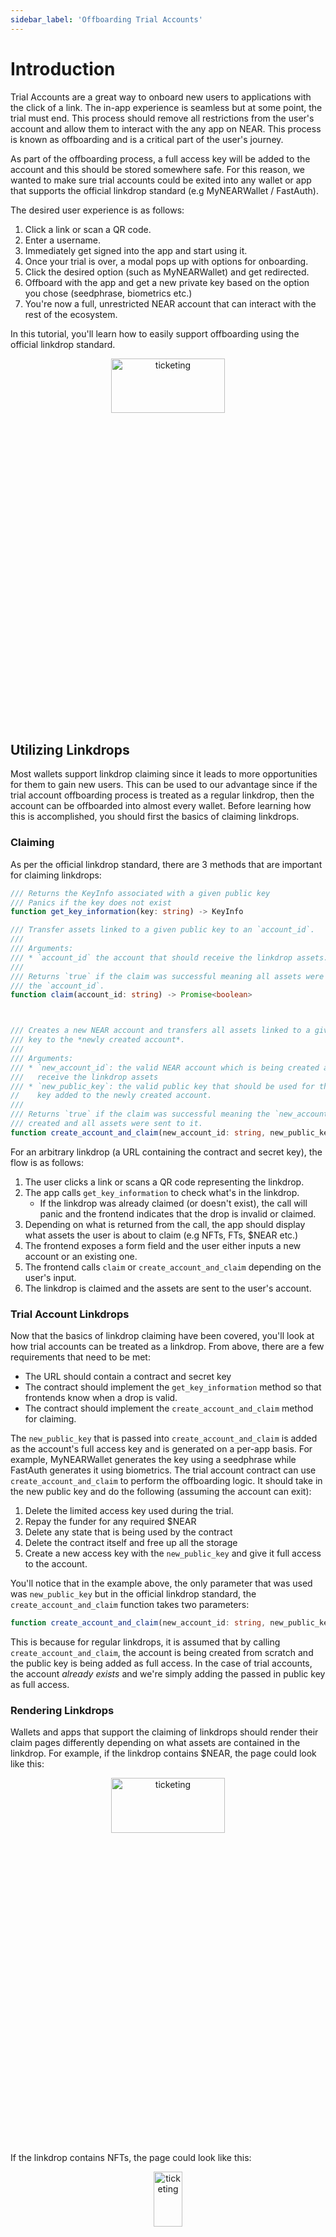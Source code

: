 ```yaml
---
sidebar_label: 'Offboarding Trial Accounts'
---
```

# Introduction

Trial Accounts are a great way to onboard new users to applications with the click of a link. The in-app experience is seamless but at some point, the trial must end. This process should remove all restrictions from the user's account and allow them to interact with the any app on NEAR. This process is known as offboarding and is a critical part of the user's journey.

As part of the offboarding process, a full access key will be added to the account and this should be stored somewhere safe. For this reason, we wanted to make sure trial accounts could be exited into any wallet or app that supports the official linkdrop standard (e.g MyNEARWallet / FastAuth).

The desired user experience is as follows:
1. Click a link or scan a QR code.
2. Enter a username.
3. Immediately get signed into the app and start using it.
4. Once your trial is over, a modal pops up with options for onboarding.
5. Click the desired option (such as MyNEARWallet) and get redirected.
6. Offboard with the app and get a new private key based on the option you chose (seedphrase, biometrics etc.)
7. You're now a full, unrestricted NEAR account that can interact with the rest of the ecosystem.

In this tutorial, you'll learn how to easily support offboarding using the official linkdrop standard.

<p align="center">
  <img src={require("/static/img/docs/trial-accounts/trial-over-guestbook.png").default} width="60%" height="15%" alt="ticketing"/>
</p>

## Utilizing Linkdrops

Most wallets support linkdrop claiming since it leads to more opportunities for them to gain new users. This can be used to our advantage since if the trial account offboarding process is treated as a regular linkdrop, then the account can be offboarded into almost every wallet. Before learning how this is accomplished, you should first the basics of claiming linkdrops.

### Claiming

As per the official linkdrop standard, there are 3 methods that are important for claiming linkdrops:

```ts
/// Returns the KeyInfo associated with a given public key
/// Panics if the key does not exist
function get_key_information(key: string) -> KeyInfo

/// Transfer assets linked to a given public key to an `account_id`.
///
/// Arguments:
/// * `account_id` the account that should receive the linkdrop assets.
///
/// Returns `true` if the claim was successful meaning all assets were sent to 
/// the `account_id`.
function claim(account_id: string) -> Promise<boolean>



/// Creates a new NEAR account and transfers all assets linked to a given public 
/// key to the *newly created account*.
/// 
/// Arguments:
/// * `new_account_id`: the valid NEAR account which is being created and should 
///   receive the linkdrop assets
/// * `new_public_key`: the valid public key that should be used for the access 
//    key added to the newly created account.     
///
/// Returns `true` if the claim was successful meaning the `new_account_id` was 
/// created and all assets were sent to it.
function create_account_and_claim(new_account_id: string, new_public_key: string) -> Promise<boolean>
```

For an arbitrary linkdrop (a URL containing the contract and secret key), the flow is as follows:
1. The user clicks a link or scans a QR code representing the linkdrop.
2. The app calls `get_key_information` to check what's in the linkdrop.
    - If the linkdrop was already claimed (or doesn't exist), the call will panic and the frontend indicates that the drop is invalid or claimed.
3. Depending on what is returned from the call, the app should display what assets the user is about to claim (e.g NFTs, FTs, $NEAR etc.)
4. The frontend exposes a form field and the user either inputs a new account or an existing one.
5. The frontend calls `claim` or `create_account_and_claim` depending on the user's input. 
6. The linkdrop is claimed and the assets are sent to the user's account.

### Trial Account Linkdrops

Now that the basics of linkdrop claiming have been covered, you'll look at how trial accounts can be treated as a linkdrop. From above, there are a few requirements that need to be met:
- The URL should contain a contract and secret key
- The contract should implement the `get_key_information` method so that frontends know when a drop is valid.
- The contract should implement the `create_account_and_claim` method for claiming.

The `new_public_key` that is passed into `create_account_and_claim` is added as the account's full access key and is generated on a per-app basis. For example, MyNEARWallet generates the key using a seedphrase while FastAuth generates it using biometrics. The trial account contract can use `create_account_and_claim` to perform the offboarding logic. It should take in the new public key and do the following (assuming the account can exit):
1. Delete the limited access key used during the trial.
2. Repay the funder for any required $NEAR
3. Delete any state that is being used by the contract
4. Delete the contract itself and free up all the storage
5. Create a new access key with the `new_public_key` and give it full access to the account.

You'll notice that in the example above, the only parameter that was used was `new_public_key` but in the official linkdrop standard, the `create_account_and_claim` function takes two parameters:

```ts
function create_account_and_claim(new_account_id: string, new_public_key: string)
```

This is because for regular linkdrops, it is assumed that by calling `create_account_and_claim`, the account is being created from scratch and the public key is being added as full access. In the case of trial accounts, the account *already exists* and we're simply adding the passed in public key as full access.

### Rendering Linkdrops

Wallets and apps that support the claiming of linkdrops should render their claim pages differently depending on what assets are contained in the linkdrop. For example, if the linkdrop contains $NEAR, the page could look like this:

<p align="center">
  <img src={require("/static/img/docs/trial-accounts/keypom-claim-near.png").default} width="60%" height="15%" alt="ticketing"/>
</p>

If the linkdrop contains NFTs, the page could look like this:

<p align="center">
  <img src={require("/static/img/docs/trial-accounts/keypom-claim-nft.png").default} width="30%" height="15%" alt="ticketing"/>
</p>

This is done using the `get_key_information` method and rendering the page depending on the result. In the official linkdrop standard, the return value is an object `KeyInfo` that looks as follows:

```ts
/// Information about a specific public key.
type KeyInfo = {
   /// How much Gas should be attached when the key is used to call `claim` or `create_account_and_claim`.
   /// It is up to the smart contract developer to calculate the required gas (which can be done either automatically on the contract or on the client-side).
   required_gas: string,

   /// yoctoNEAR$ amount that will be sent to the account that claims the linkdrop (either new or existing)
   /// when the key is successfully used.
   yoctoNEAR: string,

   /// If using the NFT standard extension, a set of NFTData can be linked to the public key      
   /// indicating that all those assets will be sent to the account that claims the linkdrop (either new or   
   /// existing) when the key is successfully used.
   nft_data: NFTData[] | null,
  
   /// If using the FT standard extension, a set of FTData can be linked to the public key      
   /// indicating that all those assets will be sent to the account that claims the linkdrop (either new or   
   /// existing) when the key is successfully used.
   ft_data: FTData[] | null

   /// ... other types can be introduced and the standard is easily extendable.
}
```

The frontend can check what's contained and render the page accordingly.

## Supporting Trial Account Offboarding

This idea of conditional rendering is the key to supporting trial account offboarding. In general, when a frontend renders the page for users that will call `create_account_and_claim`, the flow is as follows:
1. Show the user what assets they've received
2. Prompt the user for a new username
3. Give the user their private key (biometrics, seedphrase, etc.)
4. Call `create_account_and_claim` with the new username and the generated public key

While this approach *could* work with trial accounts, it is not ideal as there's no need to ask for a username since the account already exists.

### Rendering Trial Account Linkdrops

A better flow for offboarding trial accounts would be to skip the new username prompt mentioned above. This means that the user's journey would look like this:

1. Show the user a screen indicating that they're about to exit the trial account
3. Give the user their private key (biometrics, seedphrase, etc.)
4. Call `create_account_and_claim` with an empty username and the generated public key

In order to support this flow, the frontend should check if the linkdrop contains a trial account. This can be done by checking the information returned from `get_key_information`. The trial accounts will return the following object:

```ts
/// Information about a specific public key.
type KeyInfo = {
  /// How much Gas should be attached when calling `create_account_and_claim` in order to exit the account
  required_gas: string,

  /// This will always be zero for trial accounts since the linkdrop doesn't contain $NEAR and instead contains the actual account
  yoctoNEAR: '0',

  /// Specific data that is used to determine whether or not a linkdrop is a trial account
  trial_data: {
    /// If the trial account can exit, this will be true.
    exit: boolean
  }
}
```

If the `trial_data` field is present, the frontend can assume that the linkdrop is a trial account and render the page accordingly.

### In Summary

Frontends that support the official linkdrop standard should be able to ingest an arbitrary linkdrop and render their claim page based on the assets contained in the drop. While the standard officially supports only 3 types of drops: $NEAR, NFTs, and FTs, it is easily extendable to support other types of assets. 

In the case of trial accounts, the key information will return a new field `trial_data` that will indicate whether or not the account can exit. If the exit boolean is set to true, the frontend should skip the prompt for a new username and directly call `create_account_and_claim` while passing in an empty username and the corresponding public key that should be added as full access.